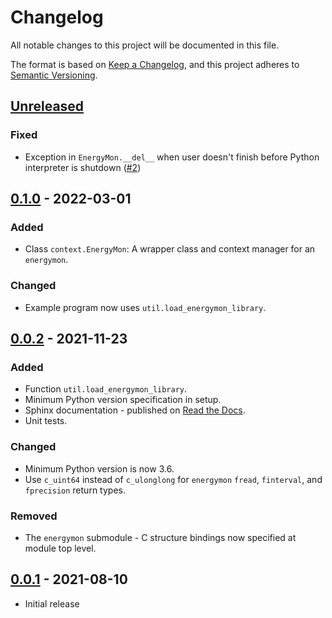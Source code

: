 # Changelog
All notable changes to this project will be documented in this file.

The format is based on [Keep a Changelog](https://keepachangelog.com/en/1.0.0/),
and this project adheres to [Semantic Versioning](https://semver.org/spec/v2.0.0.html).

## [Unreleased]

### Fixed
- Exception in `EnergyMon.__del__` when user doesn't finish before Python interpreter is shutdown ([#2])


## [0.1.0] - 2022-03-01

### Added
- Class `context.EnergyMon`: A wrapper class and context manager for an `energymon`.

### Changed
- Example program now uses `util.load_energymon_library`.


## [0.0.2] - 2021-11-23

### Added
- Function `util.load_energymon_library`.
- Minimum Python version specification in setup.
- Sphinx documentation - published on [Read the Docs](https://energymon-py.readthedocs.io/).
- Unit tests.

### Changed
- Minimum Python version is now 3.6.
- Use `c_uint64` instead of `c_ulonglong` for `energymon` `fread`, `finterval`, and `fprecision` return types.

### Removed
- The `energymon` submodule - C structure bindings now specified at module top level.


## [0.0.1] - 2021-08-10

- Initial release

[Unreleased]: https://github.com/energymon/energymon-py/compare/v0.1.0...HEAD
[0.1.0]: https://github.com/energymon/energymon-py/compare/v0.0.2...v0.1.0
[0.0.2]: https://github.com/energymon/energymon-py/compare/v0.0.1...v0.0.2
[0.0.1]: https://github.com/energymon/energymon-py/releases/tag/v0.0.1
[#2]: https://github.com/energymon/energymon-py/issues/2
